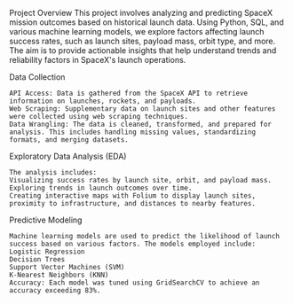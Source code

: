 Project Overview
This project involves analyzing and predicting SpaceX mission outcomes based on historical launch data. Using Python, SQL, and various machine learning models, we explore factors affecting launch success rates, such as launch sites, payload mass, orbit type, and more. The aim is to provide actionable insights that help understand trends and reliability factors in SpaceX's launch operations.

Data Collection

    API Access: Data is gathered from the SpaceX API to retrieve information on launches, rockets, and payloads.
    Web Scraping: Supplementary data on launch sites and other features were collected using web scraping techniques.
    Data Wrangling: The data is cleaned, transformed, and prepared for analysis. This includes handling missing values, standardizing formats, and merging datasets.


Exploratory Data Analysis (EDA)

    The analysis includes:
    Visualizing success rates by launch site, orbit, and payload mass.
    Exploring trends in launch outcomes over time.
    Creating interactive maps with Folium to display launch sites, proximity to infrastructure, and distances to nearby features.

Predictive Modeling

    Machine learning models are used to predict the likelihood of launch success based on various factors. The models employed include:
    Logistic Regression
    Decision Trees
    Support Vector Machines (SVM)
    K-Nearest Neighbors (KNN)
    Accuracy: Each model was tuned using GridSearchCV to achieve an accuracy exceeding 83%.


